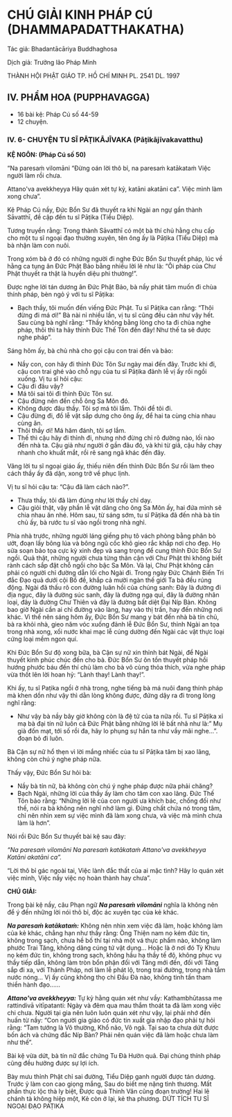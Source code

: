 # CHÚ GIẢI KINH PHÁP CÚ (DHAMMAPADATTHAKATHA)

Tác giả: Bhadantācāriya Buddhaghosa

Dịch giả: Trưởng lão Pháp Minh

THÀNH HỘI PHẬT GIÁO TP. HỒ CHÍ MINH
PL. 2541 DL. 1997

## IV. PHẨM HOA (PUPPHAVAGGA)

- 16 bài kệ: Pháp Cú số 44-59
- 12 chuyện.

### IV. 6- CHUYỆN TU SĨ PĀṬIKĀJĪVAKA (Pāṭikājīvakavatthu)

**KỆ NGÔN: (Pháp Cú số 50)**

“Na paresaṁ vilomāni “Đừng oán lời thô bỉ, na paresaṁ katākataṁ Việc người làm rồi chưa.

Attano'va avekkheyya Hãy quán xét tự kỷ, katāni akatāni ca”. Việc mình làm xong chưa”.

Kệ Pháp Cú nầy, Đức Bổn Sư đã thuyết ra khi Ngài an ngự gần thành Sāvatthī, đề cập đến tu sĩ
Pāṭika (Tiểu Diệp).

Tương truyền rằng: Trong thành Sāvatthī có một bà thí chủ hằng chu cấp cho một tu sĩ ngoại đạo thường xuyên, tên ông ấy là Pāṭika (Tiểu Diệp) mà bà nhận làm con nuôi.

Trong xóm bà ở đó có những người đi nghe Đức Bổn Sư thuyết pháp, lúc về hằng ca tụng ân Đức Phật Bảo bằng nhiều lời lẽ như là: “Ôi pháp của Chư Phật thuyết ra thật là huyền diệu phi thường!”.

Được nghe lời tán dương ân Đức Phật Bảo, bà nầy phát tâm muốn đi chùa thính pháp, bèn ngỏ ý với tu sĩ Pāṭika:

- Bạch thầy, tôi muốn đến viếng Đức Phật.
  Tu sĩ Pāṭika can rằng: “Thôi đừng đi má ơi!”
  Bà nài nỉ nhiều lần, vị tu sĩ cũng đều cản như vậy hết. Sau cùng bà nghĩ rằng: “Thầy không bằng lòng cho ta đi chùa nghe pháp, thôi thì ta hãy thỉnh Đức Thế Tôn đến đây! Như thế ta sẽ được nghe pháp”.

Sáng hôm ấy, bà chủ nhà cho gọi cậu con trai đến và bảo:

- Nầy con, con hãy đi thỉnh Đức Tôn Sư ngày mai đến đây.
  Trước khi đi, cậu con trai ghé vào chỗ ngụ của tu sĩ Pāṭika đảnh lễ vị ấy rồi ngồi xuống. Vị tu sĩ hỏi cậu:
- Cậu đi đâu vậy?
- Má tôi sai tôi đi thỉnh Đức Tôn sư.
- Cậu đừng nên đến chỗ ông Sa Môn đó.
- Không được đâu thầy. Tôi sợ má tôi lắm. Thôi để tôi đi.
- Cậu đừng đi, đồ lễ vật sắp dưng cho ông ấy, để hai ta cùng chia nhau cùng ăn.
- Thôi thầy ơi! Má hăm đánh, tôi sợ lắm.
- Thế thì cậu hãy đi thỉnh đi, nhưng nhớ đừng chỉ rõ đường nào, lối nào đến nhà ta. Cậu giả như người ở gần đâu đó, và khi từ giã, cậu hãy chạy nhanh cho khuất mắt, rồi rẽ sang ngã khác đến đây.

Vâng lời tu sĩ ngoại giáo ấy, thiếu niên đến thỉnh Đức Bổn Sư rồi làm theo cách thầy ấy đã dặn, xong trở về phục lịnh.

Vị tu sĩ hỏi cậu ta: “Cậu đã làm cách nào?”.

- Thưa thầy, tôi đã làm đúng như lời thầy chỉ dạy.
- Cậu giỏi thật, vậy phần lễ vật dâng cho ông Sa Môn ấy, hai đứa mình sẽ chia nhau ăn nhé.
  Hôm sau, từ sáng sớm, tu sĩ Pāṭika đã đến nhà bà tín chủ ấy, bà rước tu sĩ vào ngồi trong nhà nghỉ.

Phía nhà trước, những người láng giềng phụ tô vách phòng bằng phân bò ướt, đoạn lấy bông lúa và bông ngũ cốc khô gieo rắc khắp nơi cho đẹp. Họ sửa soạn bảo tọa cực kỳ xinh đẹp và sang trọng để cung thỉnh Đức Bổn Sư ngồi. Quả thật, những người chưa từng thân cận với Chư Phật thì không biết rành cách sắp đặt chỗ ngồi cho bậc Sa Môn. Vả lại, Chư Phật không cần phải có người chỉ đường dẫn lối cho Ngài đi. Trong ngày Đức Chánh Biến Tri đắc Đạo quả dưới cội Bồ đề, khắp cả mười ngàn thế giới Ta bà đều rúng động. Ngài đã thấu rõ con đường luân hồi của chúng sanh: Đây là đường đi địa ngục, đây là đường súc sanh, đây là đường ngạ quỉ, đây là đường nhân loại, đây là đường Chư Thiên và đây là đường bất diệt Đại Níp Bàn. Không bao giờ Ngài cần ai chỉ đường vào làng, hay vào thị trấn, hay đến những nơi khác. Vì thế nên sáng hôm ấy, Đức Bổn Sư mang y bát đến nhà bà tín chủ, bà ra khỏi nhà, gieo năm vóc xuống đảnh lễ Đức Bổn Sư, thỉnh Ngài an tọa trong nhà xong, xối nước khai mạc lễ cúng dường đến Ngài các vật thực loại cứng loại mềm ngon quí.

Khi Đức Bổn Sư độ xong bữa, bà Cận sự nữ xin thỉnh bát Ngài, để Ngài thuyết kinh phúc chúc đến cho bà. Đức Bổn Sư ôn tồn thuyết pháp hồi hướng phước báu đến thí chủ làm cho bà vô cùng thỏa thích, vừa nghe pháp vừa thốt lên lời hoan hỷ: “Lành thay! Lành thay!”.

Khi ấy, tu sĩ Paṭika ngồi ở nhà trong, nghe tiếng bà má nuôi đang thính pháp mà khen dồn như vậy thì dằn lòng không được, đứng dậy ra đi trong lòng nghĩ rằng:

- Như vậy bà nầy bây giờ không còn là đệ tử của ta nữa rồi.
  Tu sĩ Pāṭika xỉ mạ bà đại tín nữ luôn cả Đức Phật bằng những lời lẽ bất nhã như là:” Mụ già đốn mạt, tới số rồi đa, hãy lo phụng sự hắn ta như vầy mãi nghe...”. đoạn bỏ đi luôn.

Bà Cận sự nữ hổ thẹn vì lời mắng nhiếc của tu sĩ Pāṭika tâm bị xao lãng, không còn chú ý nghe pháp nữa.

Thấy vậy, Đức Bổn Sư hỏi bà:

- Nầy bà tín nữ, bà không còn chú ý nghe pháp được nữa phải chăng?
- Bạch Ngài, những lời của thầy ấy làm cho tâm con xao lãng. Đức Thế Tôn bảo rằng: “Những lời lẽ của con người ưa khích bác, chống đối như thế, nói ra bà không nên nghĩ nhớ làm gì. Đừng chất chứa nó trong tâm, chỉ nên nhìn xem sự việc mình đã làm xong chưa, và việc mà mình chưa làm là hơn”.

Nói rồi Đức Bổn Sư thuyết bài kệ sau đây:

_“Na paresaṁ vilomāni
Na paresaṁ katākataṁ
Attano'va avekkheyya
Katāni akatāni ca”._

“Lời thô bỉ gác ngoài tai,
Việc lành đắc thất của ai mặc tình?
Hãy lo quán xét việc mình,
Việc nầy việc nọ hoàn thành hay chưa”.

**CHÚ GIẢI:**

Trong bài kệ nầy, câu Phạn ngữ **_Na paresaṁ vilomāni_** nghĩa là không nên để ý đến những lời nói thô bỉ, độc ác xuyên tạc của kẻ khác.

**_Na paresaṁ katākataṁ:_** Không nên nhìn xem việc đã làm, hoặc không làm của kẻ khác, chẳng hạn như thấy rằng: Ông Thiện nam nọ kém đức tin, không trong sạch, chưa hề bố thí tại nhà một vá thực phẩm nào, không làm phước Trai Tăng, không dâng cúng tứ vật dụng... Hoặc là ở nơi đó
Tỳ Khưu nọ kém đức tin, không trong sạch, không hầu hạ thầy tế độ, không phục vụ thầy tiếp dẫn, không làm tròn bổn phận đối với Tăng mới đến, đối với Tăng sắp đi xa, với Thánh Pháp, nơi làm lễ phát lộ, trong trai đường, trong nhà tắm nước nóng... Vị ấy cũng không thọ chi Đầu Đà nào, không tinh tấn tham thiền hành đạo......

**_Attano'va avekkheyya:_** Tự kỷ hằng quán xét như vầy: Kathambhūtassa me rattindivā vitīpatanti: Ngày và đêm qua mau thắm thoát ta đã làm xong việc chi chưa. Người tại gia nên luôn luôn quán xét như vậy, lại phải nhớ đến huấn từ nầy: “Con người gia giáo có đức tin xuất gia nhập đạo phải tự hỏi rằng: “Tam tướng là Vô thường, Khổ não, Vô ngã. Tại sao ta chưa dứt được bốn ách và chứng đắc Níp Bàn? Phải nên quán việc đã làm hoặc chưa làm như thế”.

Bài kệ vừa dứt, bà tín nữ đắc chứng Tu Đà Hườn quả. Đại chúng thính pháp cũng đều hưởng được sự lợi ích.

Bày mưu thỉnh Phật chỉ sai đường,
Tiểu Diệp ganh người được tán dương.
Trước ỷ làm con cao giọng mắng,
Sau do biết mẹ nặng tình thương.
Mất phần thực lộc thà ly biệt, Được quả Thinh Văn cũng đoạn trường!
Hai lẽ chánh tà không hiệp một,
Kẻ còn ở lại, kẻ tha phương.
DỨT TÍCH TU SĨ NGOẠI ĐẠO PAṬIKA
